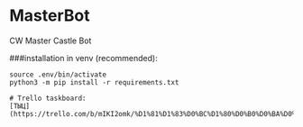 # MasterBot
CW Master Castle Bot

###installation in venv (recommended):
```virtualenv -p python3 .env #make sure you creating python3 venv
source .env/bin/activate
python3 -m pip install -r requirements.txt

# Trello taskboard:
[ТЫЦ](https://trello.com/b/mIKI2omk/%D1%81%D1%83%D0%BC%D1%80%D0%B0%D0%BA%D0%BE%D0%B1%D0%BE%D1%82)
